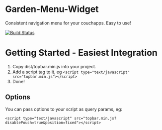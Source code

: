 Garden-Menu-Widget
==================

Consistent navigation menu for your couchapps. Easy to use!

[![Build Status](https://secure.travis-ci.org/garden20/garden-menu-widget.png)](http://travis-ci.org/garden20/garden-menu-widget)

Getting Started - Easiest Integration
======================================

  1. Copy dist/topbar.min.js into your project.
  2. Add a script tag to it, eg ```<script type="text/javascript" src="topbar.min.js"></script>```
  3. Done!


Options
-------

You can pass options to your script as query params, eg:

```<script type="text/javascript" src="topbar.min.js?disablePouch=true&position=fixed"></script>```

